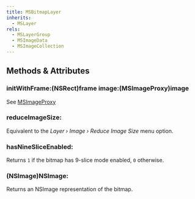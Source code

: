 ```yaml
---
title: MSBitmapLayer
inherits:
  - MSLayer
rels:
  - MSLayerGroup
  - MSImageData
  - MSImageCollection
---
```


## Methods & Attributes

### initWithFrame:(NSRect)frame image:(MSImageProxy)image

See [MSImageProxy](/docs/MSImageProxy/)

### reduceImageSize:

Equivalent to the *Layer › Image › Reduce Image Size* menu option.

### hasNineSliceEnabled:

Returns `1` if the bitmap has 9-slice mode enabled, `0` otherwise.

### (NSImage)NSImage:

Returns an NSImage representation of the bitmap.